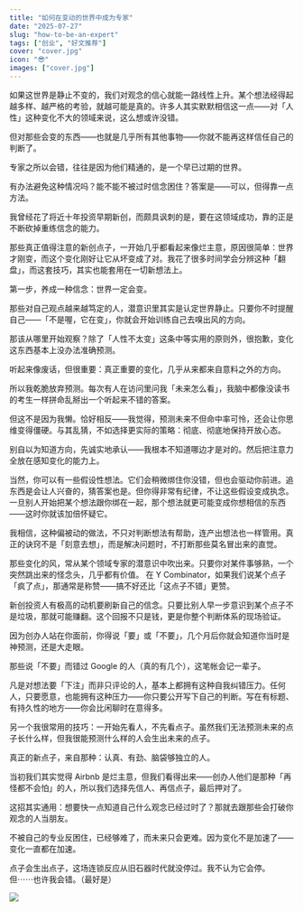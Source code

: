 ```yaml
---
title: "如何在变动的世界中成为专家"
date: "2025-07-27"
slug: "how-to-be-an-expert"
tags: ["创业", "好文推荐"]
cover: "cover.jpg"
icon: "😎"
images: ["cover.jpg"]
---
```

如果这世界是静止不变的，我们对观念的信心就能一路线性上升。某个想法经得起越多样、越严格的考验，就越可能是真的。许多人其实默默相信这一点——对「人性」这种变化不大的领域来说，这么想或许没错。



但对那些会变的东西——也就是几乎所有其他事物——你就不能再这样信任自己的判断了。



专家之所以会错，往往是因为他们精通的，是一个早已过期的世界。



有办法避免这种情况吗？能不能不被过时信念困住？答案是——可以，但得靠一点方法。



我曾经花了将近十年投资早期新创，而颇具讽刺的是，要在这领域成功，靠的正是不断砍掉重练信念的能力。



那些真正值得注意的新创点子，一开始几乎都看起来像烂主意，原因很简单：世界才刚变，而这个变化刚好让它从坏变成了对。我花了很多时间学会分辨这种「翻盘」，而这套技巧，其实也能套用在一切新想法上。



第一步，养成一种信念：世界一定会变。



那些对自己观点越来越笃定的人，潜意识里其实是认定世界静止。只要你不时提醒自己——「不是喔，它在变」，你就会开始训练自己去嗅出风的方向。



那该从哪里开始观察？除了「人性不太变」这条中等实用的原则外，很抱歉，变化这东西基本上没办法准确预测。



听起来像废话，但很重要：真正重要的变化，几乎从来都来自意料之外的方向。



所以我乾脆放弃预测。每次有人在访问里问我「未来怎么看」，我脑中都像没读书的考生一样拼命乱掰出一个听起来不错的答案。



但这不是因为我懒。恰好相反——我觉得，预测未来不但命中率可怜，还会让你思维变得僵硬。与其乱猜，不如选择更实际的策略：彻底、彻底地保持开放心态。



别自以为知道方向，先诚实地承认——我根本不知道哪边才是对的。然后把注意力全放在感知变化的能力上。



当然，你可以有一些假设性想法。它们会稍微绑住你没错，但也会驱动你前进。追东西是会让人兴奋的，猜答案也是。但你得非常有纪律，不让这些假设变成执念。
一旦别人开始把某个想法跟你绑在一起，那个想法就更可能变成你想相信的东西——这时你就该加倍怀疑它。



我相信，这种偏被动的做法，不只对判断想法有帮助，连产出想法也一样管用。真正的诀窍不是「刻意去想」，而是解决问题时，不打断那些莫名冒出来的直觉。



那些变化的风，常从某个领域专家的潜意识中吹出来。只要你对某件事够熟，一个突然跳出来的怪念头，几乎都有价值。
在 Y Combinator，如果我们说某个点子「疯了点」，那通常是称赞——搞不好还比「这点子不错」更赞。



新创投资人有极高的动机要刷新自己的信念。只要比别人早一步意识到某个点子不是垃圾，那就可能赚翻。这个回报不只是钱，更是你整个判断体系的现场验证。



因为创办人站在你面前，你得说「要」或「不要」，几个月后你就会知道你当时是神预测，还是大走眼。



那些说「不要」而错过 Google 的人（真的有几个），这笔帐会记一辈子。



凡是对想法要「下注」而非只评论的人，基本上都拥有这种自我纠错压力。任何人，只要愿意，也能拥有这种压力——你只要公开写下自己的判断。写在有标题、有持久性的地方——你会比闲聊时在意得多。



另一个我很常用的技巧：一开始先看人，不先看点子。虽然我们无法预测未来的点子长什么样，但我很能预测什么样的人会生出未来的点子。



真正的新点子，来自那种：认真、有劲、脑袋够独立的人。



当初我们其实觉得 Airbnb 是烂主意，但我们看得出来——创办人他们是那种「再怪都不会怕」的人，所以我们选择先信人、再信点子，最后押对了。



这招其实通用：想要快一点知道自己什么观念已经过时了？那就去跟那些会打破你观念的人当朋友。



不被自己的专业反困住，已经够难了，而未来只会更难。因为变化不是加速了——变化一直都在加速。



点子会生出点子，这场连锁反应从旧石器时代就没停过。我不认为它会停。
但⋯⋯也许我会错。（最好是）




![](https://prod-files-secure.s3.us-west-2.amazonaws.com/112d0858-5090-4d34-a606-b75eb8d65fd2/46476355-9cf3-4e99-9b7a-3531bc426380/1000202064.png?X-Amz-Algorithm=AWS4-HMAC-SHA256&X-Amz-Content-Sha256=UNSIGNED-PAYLOAD&X-Amz-Credential=ASIAZI2LB466VFWYYSXJ%2F20251029%2Fus-west-2%2Fs3%2Faws4_request&X-Amz-Date=20251029T213041Z&X-Amz-Expires=3600&X-Amz-Security-Token=IQoJb3JpZ2luX2VjECIaCXVzLXdlc3QtMiJIMEYCIQDkREG0epbMdjtDSfDCN3bwCMX0D5UfkJLarVeZp5S%2FsQIhAOZeGC7%2BSCiPU5t18xeq%2BXf7TeXym7vch3uMWGlbsxZ%2FKogECNv%2F%2F%2F%2F%2F%2F%2F%2F%2F%2FwEQABoMNjM3NDIzMTgzODA1IgzapUO0uOTjtyB38koq3AN40UGdtc9u9PB9VbR6P0gCqblmJenAKMxYxWurmhp49W3Sf%2B9uB1bBtJu8M3I31ZciQ3Bv4d7N%2Fnrfn3oeLg%2BgiWf7NlaxIT%2BCbYNuqlAd9W6phQJ5rKoysm7%2FSTA10qD3Vai5VtdZdjoejNn9jaja9%2Fr6F4Aki%2B5XK%2BHhHMB%2BklaN2lNagWQ4OoadX4sAIhYknV%2ByZbCV2N%2BbhEiKih%2Bu208y8S618njgEQhE4OE2KH3f9xYjuw6epe1Baie%2BZYqGgbJxmw4IFPQtoIv2gBV0XXqfbSEyWVVrNhDoKA0u1SkKDgg7tqm9tlf6K%2FBni%2Bup4mqvFo4bzKAoCbAdxB88ezE7K04J77CS5Ule%2BtUXxgyKzuYptantCOjSDtNBQOHWSWZkEbeJc%2FFcijBfyeYRWnGoUFImS50SfgCAP6LMyU4WtLOH4P7ItxGIKU2boXOodzWnPoTnSXrX106%2FXnuNs8nQQPjrTYtGMc9gZjOjVUMzAUIjzuPfHNdADplj10Efy3bfzHX7WZMKqH5r%2FzFi9pcSueVYjKySXzNG4vxGcqatV7W0EIzmKTSB8GZqGLsZruWiNmMyfVweUh7C%2F%2BLDDaFtyYr9kTGOH37alynUCHEYbtQMb1Tk%2B%2FjrczD4m4nIBjqkAfGfy7P10vGSjxDCmxzxtxVB%2Fbh10if8wQ2UYhXMhuffFxYTzetMpO%2BNfZ6%2BqTKwB0IDE7CMHPZPZrLBkn0HMsPzoMFHKfy%2FLJHw451V5TSWZfq8gklgG9wMiUI%2FZ5yzxXdBYcU1o6hEChIYoMVNkEOuYVp8M%2F15B2Cv5Zhr8QUhs6x4cqpRD%2B%2BrRXfpLbK2M61I%2FJyp8UdmM92ohMWTMJt%2BJ9zE&X-Amz-Signature=0706e15c61738599395cc27437a01c30e81768f5872c1bd5ef0f483a71224989&X-Amz-SignedHeaders=host&x-amz-checksum-mode=ENABLED&x-id=GetObject)

